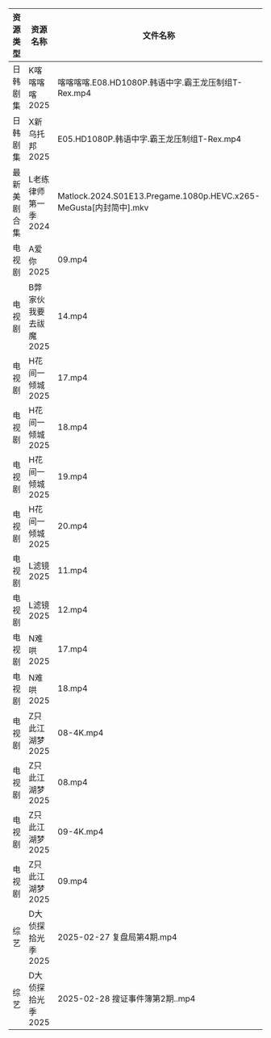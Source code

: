 | 资源类型   | 资源名称          | 文件名称                                                          | 分享链接                                 | 更新时间                |
| ------ | ------------- | ------------------------------------------------------------- | ------------------------------------ | ------------------- |
| 日韩剧集   | K喀喀喀喀2025     | 喀喀喀喀.E08.HD1080P.韩语中字.霸王龙压制组T-Rex.mp4                         | https://pan.quark.cn/s/2cbccb8b9ef5  | 2025-02-28 21:23:31 |
| 日韩剧集   | X新乌托邦2025     | E05.HD1080P.韩语中字.霸王龙压制组T-Rex.mp4                              | https://pan.quark.cn/s/e66d9c44ac42  | 2025-02-28 21:26:36 |
| 最新美剧合集 | L老练律师第一季2024  | Matlock.2024.S01E13.Pregame.1080p.HEVC.x265-MeGusta[内封简中].mkv | https://www.alipan.com/s/Tn6kkNJcvEB | 2025-02-28 16:06:14 |
| 电视剧    | A爱你2025       | 09.mp4                                                        | https://www.alipan.com/s/qZhVw58NDso | 2025-02-28 20:05:07 |
| 电视剧    | B弊家伙我要去祓魔2025 | 14.mp4                                                        | https://pan.quark.cn/s/270975fbd054  | 2025-02-28 10:21:04 |
| 电视剧    | H花间一倾城2025    | 17.mp4                                                        | https://pan.quark.cn/s/bbfb607aa46d  | 2025-02-28 16:22:25 |
| 电视剧    | H花间一倾城2025    | 18.mp4                                                        | https://pan.quark.cn/s/bbfb607aa46d  | 2025-02-28 16:22:22 |
| 电视剧    | H花间一倾城2025    | 19.mp4                                                        | https://pan.quark.cn/s/bbfb607aa46d  | 2025-02-28 16:22:32 |
| 电视剧    | H花间一倾城2025    | 20.mp4                                                        | https://pan.quark.cn/s/bbfb607aa46d  | 2025-02-28 16:22:29 |
| 电视剧    | L滤镜2025       | 11.mp4                                                        | https://www.alipan.com/s/GLmR2PDd3Kv | 2025-02-28 19:06:11 |
| 电视剧    | L滤镜2025       | 12.mp4                                                        | https://www.alipan.com/s/GLmR2PDd3Kv | 2025-02-28 22:06:12 |
| 电视剧    | N难哄2025       | 17.mp4                                                        | https://www.alipan.com/s/ekVkAgxzkyz | 2025-02-28 16:22:54 |
| 电视剧    | N难哄2025       | 18.mp4                                                        | https://www.alipan.com/s/ekVkAgxzkyz | 2025-02-28 16:22:53 |
| 电视剧    | Z只此江湖梦2025    | 08-4K.mp4                                                     | https://pan.quark.cn/s/c52fbff63506  | 2025-02-28 21:27:21 |
| 电视剧    | Z只此江湖梦2025    | 08.mp4                                                        | https://www.alipan.com/s/sTGWUMrtMjb | 2025-02-28 19:07:35 |
| 电视剧    | Z只此江湖梦2025    | 09-4K.mp4                                                     | https://pan.quark.cn/s/c52fbff63506  | 2025-02-28 21:27:19 |
| 电视剧    | Z只此江湖梦2025    | 09.mp4                                                        | https://www.alipan.com/s/sTGWUMrtMjb | 2025-02-28 19:07:35 |
| 综艺     | D大侦探拾光季2025   | 2025-02-27 复盘局第4期.mp4                                         | https://www.alipan.com/s/yBeXFxUZNbB | 2025-02-28 20:08:13 |
| 综艺     | D大侦探拾光季2025   | 2025-02-28 搜证事件簿第2期..mp4                                      | https://www.alipan.com/s/yBeXFxUZNbB | 2025-02-28 20:08:13 |
